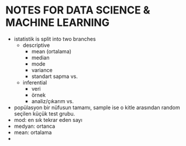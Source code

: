 # NOTES FOR DATA SCIENCE & MACHINE LEARNING

- istatistik is split into two branches
  - descriptive
    - mean (ortalama)
    - median
    - mode
    - variance
    - standart sapma vs.
  - inferential
    - veri
    - örnek
    - analiz/çıkarım vs.
- popülasyon bir nüfusun tamamı, sample ise o kitle arasından random seçilen küçük test grubu.
- mod: en sık tekrar eden sayı
- medyan: ortanca
- mean: ortalama
- 
